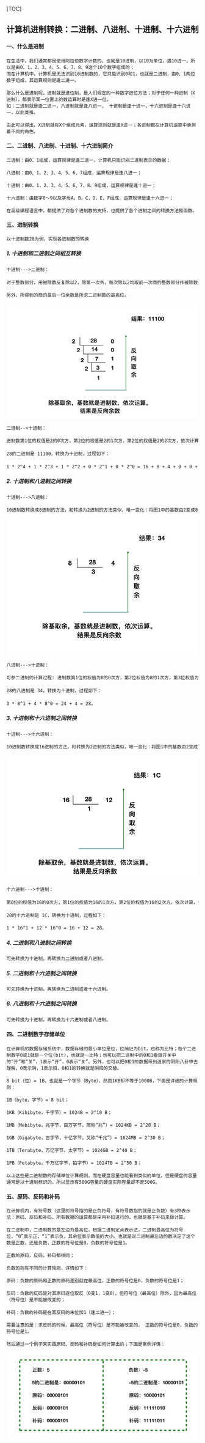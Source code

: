 [TOC]

## 计算机进制转换：二进制、八进制、十进制、十六进制

#### 一、什么是进制

>
    在生活中，我们通常都是使用阿拉伯数字计数的，也就是10进制，以10为单位，遇10进一，所以是由0，1，2、3、4、5、6、7、8、9这个10个数字组成的；
    而在计算机中，计算机是无法识别10进制数的，它只能识别0和1，也就是二进制，由0、1两位数字组成，其运算规则是逢二进一。
    
    那么什么是进制呢，进制就是进位制，是人们规定的一种数字进位方法；对于任何一种进制（X进制），都表示某一位置上的数运算时是逢X进一位，
    如：二进制就是逢二进一，八进制就是逢八进一， 十进制是逢十进一，十六进制是逢十六进一，以此类推。
    
    由此可以得出，X进制就有X个组成元素，运算规则就是逢X进一；各进制都在计算机运算中承担着不同的角色。

<!--
    example：

    十进制：
    
    0    1    2    3    4    5    6   7    8    9    10........99    100
    
    9之后继续加 1 是10，就要进一，当前位数补 0；就是10.
    99之后继续加 1，个位是10，就要进一，当前位数补0；十位加上进的一之后也是10，再进一，当前位数补0；就是100。

    十进制数对应的其他进制为：
    十进制：  0    1     2     3      4      5      6      7       8       9      10      11      12      13      14      15       16

    二进制：  0    1    10    11    100    101    110    111    1000    1001    1010    1011    1100    1101    1110    1111    10000
    八进制：  0    1     2     3      4      5      6      7      10      11      12      13      14      15      16      17       20
    十六进制：0    1     2     3      4      5      6      7       8       9       A       B       C       D       E       F       10 

    ------------------------------------------------------------------------------------------------------------------------------

    十进制：      17      18    19    20      21     22    23      24    25     26     27      28      29      30      31       32

    二进制：  10001  10010  10011  10100  10101  10110  10111  11000  11001  11010  11011   11100   11101   11110   11111   100000
    八进制：     21     22     23     24    25      26     27     30     31     32     33      34      35      36      37       40
    十六进制：   11     12     13     14    15      16     17     18     19     1A     1B      1C      1D      1E      1F       20


    二/八/十六进制规律和十进制一样，如果加一大于当前进制（ 二/八/十六），就要进一，当前位数补0。
-->

#### 二、二进制、八进制、十进制、十六进制简介

>
    二进制：由0，1组成，运算规律是逢二进一，计算机只能识别二进制表示的数据；

    八进制：由0、1、2、3、4、5、6、7组成，运算规律是逢八进一；

    十进制：由0，1，2、3、4、5、6、7、8、9组成，运算规律是逢十进一；

    十六进制：由数字0～9以及字母A，B，C，D，E，F组成，运算规律是逢十六进一；

    在高级编程语言中，都提供了对各个进制数的支持，也提供了各个进制之间的转换方法和函数。


#### 三、进制转换


```html
以十进制数28为例，实现各进制数的转换
```

##### 1. 十进制和二进制之间相互转换

```html
十进制--->二进制：

对于整数部分，用被除数反复除以2，除第一次外，每次除以2均取前一次商的整数部分作被除数并依次记下每次的余数。

另外，所得到的商的最后一位余数是所求二进制数的最高位。
```

![十进制转二进制](./image/10to2.png)

```html
二进制-->十进制：

进制数第1位的权值是2的0次方，第2位的权值是2的1次方，第2位的权值是2的2次方，依次计算，公式：第N位 * 2的N-1次方，结果再相加便是最后结果。

28的二进制是 11100，转换为十进制，过程如下：

1 * 2^4 + 1 * 2^3 + 1 * 2^2 + 0 * 2^1 + 0 * 2^0 = 16 + 8 + 4 + 0 + 0 + 0 = 28。
```

##### 2. 十进制和八进制之间转换

```html
十进制--->八进制：

10进制数转换成8进制的方法，和转换为2进制的方法类似，唯一变化：将图1中的基数由2变成8，然后依次计算。
```

![十进制转二进制](./image/10to8.png)


```html
八进制--->十进制：

可参二进制的计算过程: 进制数第1位的权值为8的0次方，第2位权值为8的1次方，第3位权值为8的2次方，依次计算，公式：第N位 * 8的N-1次方，结果再相加便是最后结果。

28的八进制是 34，转换为十进制，过程如下：

3 * 8^1 + 4 * 8^0 = 24 + 4 = 28。
```

##### 3. 十进制和十六进制之间转换

```html
十进制--->十六进制：

10进制数转换成16进制的方法，和转换为2进制的方法类似，唯一变化：将图1中的基数由2变成16，然后依次计算。
```

![十进制转二进制](./image/10to16.png)


```html
十六进制--->十进制：

第0位的权值为16的0次方，第1位的权值为16的1次方，第2位的权值为16的2次方，依次计算，公式：第N位 * 16的N-1次方，结果再相加便是最后结果。

28的十六进制是 1C，转换为十进制，过程如下：

1 * 16^1 + 12 * 16^0 = 16 + 12 = 28。
```

##### 4. 二进制和八进制之间转换

```html
可先转换为十进制，再转换为二进制或者八进制。
```

##### 5. 二进制和十六进制之间转换

```html
可先转换为十进制，再转换为二进制或者十六进制。
```

##### 6. 八进制和十六进制之间转换

```html
可先转换为十进制，再转换为十六进制或者八进制。
```

#### 四、二进制数字存储单位

>
    在计算机的数据存储系统中，数据存储的最小单位是位，位简记为bit，也称为比特；每个二进制数字0或1就是一个位(bit)，也就是一比特；也可以把二进制中的0和1看做开关中的“开”和“关”，1表示“开”，0表示“关”。另外，也可以把0和1的数据带到道家的阴阳八卦中去理解，0表示阴，1表示阳，0和1的转换就是阴阳的交替。

    8 bit（位）= 1B，也就是一个字节（Byte），然而1KB却不等于1000B，下面是详细的计算规则：

    1B（byte，字节）= 8 bit；

    1KB（Kibibyte，千字节）= 1024B = 2^10 B；

    1MB（Mebibyte，兆字节，百万字节，简称“兆”）= 1024KB = 2^20 B；

    1GB（Gigabyte，吉字节，十亿字节，又称“千兆”）= 1024MB = 2^30 B；

    1TB（Terabyte，万亿字节，太字节）= 1024GB = 2^40 B；

    1PB（Petabyte，千万亿字节，拍字节）= 1024TB = 2^50 B；

    以上这些是二进制数的存储单位计算规则，而在硬盘容量也能看到类似的单位，但是硬盘的容量通常是以十进制标识的，所以显示有500G容量的硬盘实际容量却不足500G。


#### 五、原码、反码和补码

>
    在计算机内，有符号数（这里的符号指的是正负符号，有符号数指的就是正负数）有3种表示法：原码、反码和补码，所有数据的运算都是采用补码进行的，也就是基于补码来做计算。

    在二进制中，二进制数的最左边为最高位，根据二进制定点表示法，二进制最高位为符号位，“0”表示正，“1”表示负，其余位表示数值的大小。也就是说二进制最左边的数决定了这个数是正数，还是负数，正数的符号位是0，负数的符号位是1。

    正数的原码，反码，补码都相同；

    负数的则有不同的计算规则，详情如下：

    原码：负数的原码和正数的原码差别就在最高位，正数的符号位是0，负数的符号位是1；

    反码：负数的反码是对其原码逐位取反（0变1，1变0），但符号位（最高位）除外，因为最高位（符号位）是不能被改变的；

    补码：负数的补码是在其反码的末位加1（逢二进一）；

    需要注意的是：求反码的时候，最高位（符号位）是不能被改变的， 正数的符号位是0，负数的符号位是1。

    然后通过一个例子来实践原码、反码和补码是如何计算出的；下面是案例详情：

![十进制转二进制](./image/补码反码.png)
